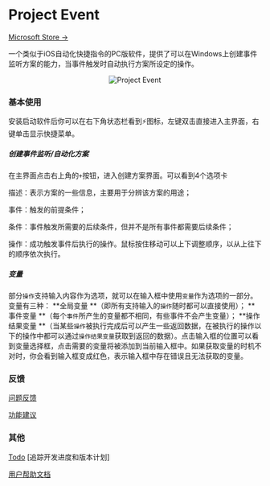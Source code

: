 # Project Event

[Microsoft Store →](https://www.microsoft.com/store/apps/9PDZ8MHCVCFR)

一个类似于iOS自动化快捷指令的PC版软件，提供了可以在Windows上创建事件监听方案的能力，当事件触发时自动执行方案所设定的操作。

<p align="center">
  <img alt="Project Event" src="https://i.loli.net/2020/07/05/Cu4DA7KHd1vqRcZ.jpg">
</p>

### 基本使用

安装启动软件后你可以在右下角状态栏看到⚡图标，左键双击直接进入主界面，右键单击显示快捷菜单。

##### 创建事件监听/自动化方案

在主界面点击右上角的`+`按钮，进入创建方案界面。可以看到4个选项卡

描述：表示方案的一些信息，主要用于分辨该方案的用途；

事件：触发的前提条件；

条件：事件触发所需要的后续条件，但并不是所有事件都需要后续条件；

操作：成功触发事件后执行的操作。鼠标按住移动可以上下调整顺序，以从上往下的顺序依次执行。

##### 变量

部分`操作`支持输入内容作为选项，就可以在输入框中使用`变量`作为选项的一部分。变量有三种： **全局变量 **（即所有支持输入的`操作`随时都可以直接使用）； **事件变量 **（每个`事件`所产生的变量都不相同，有些事件不会产生变量）； **操作结果变量 **（当某些`操作`被执行完成后可以产生一些返回数据，在被执行的操作以下的操作中都可以通过`操作结果变量`获取到返回的数据）。点击输入框的位置可以看到变量选择框，点击需要的变量将被添加到当前输入框中。如果获取变量的时机不对时，你会看到输入框变成红色，表示输入框中存在错误且无法获取的变量。

### 反馈

[问题反馈](https://github.com/Planshit/ProjectEvent/issues/new?assignees=&labels=bug&template=bug-report-----.md&title=%5Bbug%5D+%E8%BD%AF%E4%BB%B6%E6%9C%89%E9%97%AE%E9%A2%98)

[功能建议](https://github.com/Planshit/ProjectEvent/issues/new?assignees=&labels=enhancement&template=feature-request-----.md&title=%5Bfeature%5D+%E6%88%91%E5%B8%8C%E6%9C%9B%E8%83%BD%E5%A2%9E%E5%8A%A0%2F%E8%B0%83%E6%95%B4...)

### 其他

[Todo](https://github.com/Planshit/ProjectEvent/projects) [追踪开发进度和版本计划]

[用户帮助文档](https://littlepanda.gitbook.io/project-event/)
